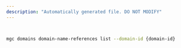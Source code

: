 ```yaml
---
description: "Automatically generated file. DO NOT MODIFY"
---
```


```bash


mgc domains domain-name-references list --domain-id {domain-id}

```